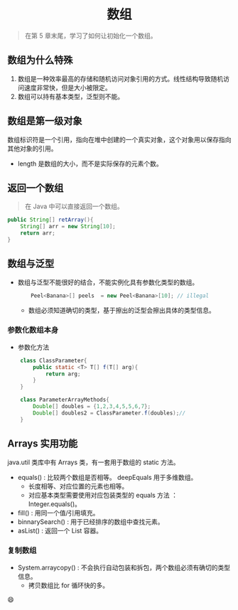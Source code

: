 # <center> 数组 </center>

> 在第 5 章末尾，学习了如何让初始化一个数组。

## 数组为什么特殊

1. 数组是一种效率最高的存储和随机访问对象引用的方式。线性结构导致随机访问速度非常快，但是大小被限定。
2. 数组可以持有基本类型，泛型则不能。

## 数组是第一级对象

数组标识符是一个引用，指向在堆中创建的一个真实对象，这个对象用以保存指向其他对象的引用。

- length 是数组的大小，而不是实际保存的元素个数。

## 返回一个数组

> 在 Java 中可以直接返回一个数组。

```java
public String[] retArray(){
    String[] arr = new String[10];
    return arr;
}
```

## 数组与泛型

- 数组与泛型不能很好的结合，不能实例化具有参数化类型的数组。
  ```java
      Peel<Banana>[] peels  = new Peel<Banana>[10]; // illegal
  ```
  - 数组必须知道确切的类型，基于擦出的泛型会擦出具体的类型信息。

### 参数化数组本身

- 参数化方法

```java
    class ClassParameter{
        public static <T> T[] f(T[] arg){
            return arg;
        }
    }

    class ParameterArrayMethods{
        Double[] doubles = {1,2,3,4,5,5,6,7};
        Double[] doubles2 = ClassParameter.f(doubles);//
    }
```

## Arrays 实用功能

java.util 类库中有 Arrays 类，有一套用于数组的 static 方法。

- equals() : 比较两个数组是否相等。 deepEquals 用于多维数组。
  - 长度相等、对应位置的元素也相等。
  - 对应基本类型需要使用对应包装类型的 equals 方法 ： Integer.equals()。
- fill() : 用同一个值/引用填充。
- binnarySearch() : 用于已经排序的数组中查找元素。
- asList() : 返回一个 List 容器。

### 复制数组

- System.arraycopy() : 不会执行自动包装和拆包，两个数组必须有确切的类型信息。
  - 拷贝数组比 for 循环快的多。

:smile:

```flow
```
